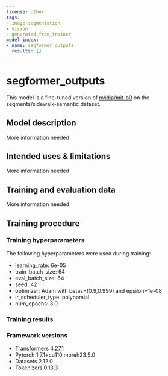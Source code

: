 ```yaml
---
license: other
tags:
- image-segmentation
- vision
- generated_from_trainer
model-index:
- name: segformer_outputs
  results: []
---
```


<!-- This model card has been generated automatically according to the information the Trainer had access to. You
should probably proofread and complete it, then remove this comment. -->

# segformer_outputs

This model is a fine-tuned version of [nvidia/mit-b0](https://huggingface.co/nvidia/mit-b0) on the segments/sidewalk-semantic dataset.

## Model description

More information needed

## Intended uses & limitations

More information needed

## Training and evaluation data

More information needed

## Training procedure

### Training hyperparameters

The following hyperparameters were used during training:
- learning_rate: 6e-05
- train_batch_size: 64
- eval_batch_size: 64
- seed: 42
- optimizer: Adam with betas=(0.9,0.999) and epsilon=1e-08
- lr_scheduler_type: polynomial
- num_epochs: 3.0

### Training results



### Framework versions

- Transformers 4.27.1
- Pytorch 1.7.1+cu110.moreh23.5.0
- Datasets 2.12.0
- Tokenizers 0.13.3
